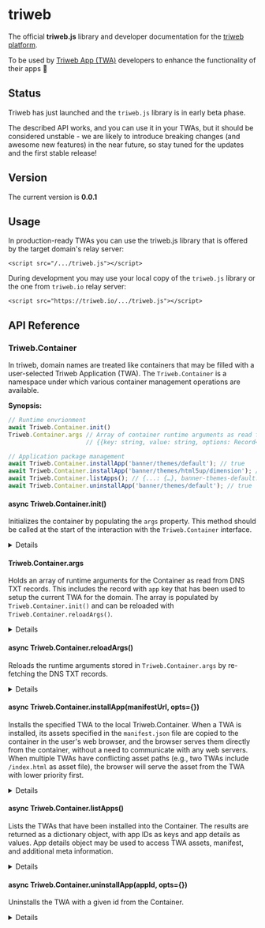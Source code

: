 # triweb

The official **triweb.js** library and developer documentation for the [triweb platform](https://triweb.com).

To be used by [Triweb App (TWA)](https://triweb.com/concepts/triweb-app) developers to enhance the functionality of their apps :muscle:                            

## Status

Triweb has just launched and the `triweb.js` library is in early beta phase.

The described API works, and you can use it in your TWAs, but it should be considered unstable - 
we are likely to introduce breaking changes (and awesome new features) in the near future, 
so stay tuned for the updates and the first stable release! 

## Version

The current version is **0.0.1**

## Usage

In production-ready TWAs you can use the triweb.js library that is offered by the target domain's relay server:

```
<script src="/.../triweb.js"></script>
```

During development you may use your local copy of the `triweb.js` library or the one from `triweb.io` relay server:

```
<script src="https://triweb.io/.../triweb.js"></script>
```

## API Reference

### Triweb.Container

In triweb, domain names are treated like containers that may be filled with a user-selected Triweb Application (TWA).
The `Triweb.Container` is a namespace under which various container management operations are available. 

**Synopsis:**

```javascript
// Runtime envrionment
await Triweb.Container.init()
Triweb.Container.args // Array of container runtime arguments as read from DNS TXT records
                      // {{key: string, value: string, options: Record<string, string>}[]}

// Application package management
await Triweb.Container.installApp('banner/themes/default'); // true
await Triweb.Container.installApp('banner/themes/html5up/dimension'); // true
await Triweb.Container.listApps(); // {...: {…}, banner-themes-default: {…}, banner: {…}, banner-themes-html5up-dimension: {…}} 
await Triweb.Container.uninstallApp('banner/themes/default'); // true

```

#### async Triweb.Container.init()

Initializes the container by populating the `args` property.
This method should be called at the start of the interaction with the `Triweb.Container` interface.

<details>

```javascript
/**
 * Initializes the `Triweb.Container` for the current domain. This method sets up
 * the necessary environment, dependencies, or state required for the container to
 * function correctly. It should be called before using any functionalities offered
 * by the `Triweb.Container`.
 * 
 * @async
 * @returns {Promise<void>} A promise that resolves when the container has been
 * successfully initialized. If the initialization fails, the promise will be
 * rejected with an error detailing the failure.
 * 
 * @example
 * // Initialize the Triweb.Container before usage
 * await Triweb.Container.init().then(() => {
 *   console.log('Container initialized successfully.');
 * }).catch((error) => {
 *   console.error('Container initialization failed:', error);
 * });
 */
async Triweb.Container.init()

```

</details>

#### Triweb.Container.args

Holds an array of runtime arguments for the Container as read from DNS TXT records.
This includes the record with `app` key that has been used to setup the current TWA for the domain.
The array is populated by `Triweb.Container.init()` and can be reloaded 
with `Triweb.Container.reloadArgs()`.

<details>

```javascript
/**
 * Holds an array of runtime arguments for the `Triweb.Container` that have been extracted
 * from DNS TXT records associated with the domain name prefixed by "_triweb.". These
 * arguments provide configuration or operational parameters for the container,
 * derived from the DNS TXT records of the form:
 * `_triweb.domain.example TXT "keyword1 keyword1-value option1=val1 option2=val2"`
 *
 * Each entry in the array represents a single TXT record, parsed into an object with
 * a `key`, a `value`, and an `options` object. The `options` object maps option
 * names to their respective values.
 *
 * @type {{key: string, value: string, options: Record<string, string>}[]}
 *
 * @example
 * // Example of accessing the Triweb.Container.args
 * const args = Triweb.Container.args;
 *
 * args.forEach(arg => {
 *   console.log(`Key: ${arg.key}, Value: ${arg.value}`);
 *   Object.entries(arg.options).forEach(([key, value]) => {
 *     console.log(`Option: ${key}, Value: ${value}`);
 *   });
 * });
 *
 * @note The `args` variable is populated at the initialization phase of the Container.
 * Ensure `Triweb.Container.init()` has been successfully called before accessing it.
 */
Triweb.Container.args
```

</details>

#### async Triweb.Container.reloadArgs()

Reloads the runtime arguments stored in `Triweb.Container.args` by re-fetching the DNS TXT records.

<details>

```javascript
/**
 * Reloads the runtime arguments stored in `Triweb.Container.args` by re-fetching
 * the DNS TXT records for the domain name prefixed with "_triweb.". This operation
 * updates the container's runtime arguments to reflect any changes in the DNS TXT
 * records, accommodating new configurations or options added since the initial load
 * or the last reload. It's particularly useful when runtime configurations might
 * change frequently or when fresh values are necessary without restarting the container
 * or the application.
 * 
 * This method performs DNS-over-HTTPS (DoH) resolution using the resolver specified
 * in `Triweb.Container.resolver`. It ensures that `Triweb.Container.args` contains
 * the most up-to-date information fetched from the DNS TXT records.
 * 
 * @async
 * @returns {Promise<{key: string, value: string, options: Record<string, string>}[]>} 
 *            A promise that resolves with the reloaded arguments array when the args have 
 *            been successfully reloaded. The promise may be rejected with an error 
 *            detailing the failure, especially in cases of failed `fetch()` calls due to 
 *            issues with DoH resolution or connectivity problems with the 
 *            `Triweb.Container.resolver` used for DNS resolution.
 * 
 * @throws {Error} Throws an exception if the DNS TXT record fetch fails, which can occur 
 *                 due to network issues, incorrect DNS setup, 
 *                 or problems with the DoH resolver.
 * 
 * @example
 * // Reload the Triweb.Container.args and handle the updated arguments or errors
 * Triweb.Container.reloadArgs().then((updatedArgs) => {
 *   console.log('Arguments reloaded successfully:', updatedArgs);
 * }).catch((error) => {
 *   console.error('Failed to reload arguments:', error);
 * });
 */
async Triweb.Container.reloadArgs()
```

</details>

#### async Triweb.Container.installApp(manifestUrl, opts={})

Installs the specified TWA to the local Triweb.Container.
When a TWA is installed, its assets specified in the `manifest.json` file are copied to the container in the user's web browser, 
and the browser serves them directly from the container, without a need to communicate with any web servers.
When multiple TWAs have conflicting asset paths (e.g., two TWAs include `/index.html` as asset file), 
the browser will serve the asset from the TWA with lower priority first. 

<details>

```javascript
/**
 * Installs a TWA from a given manifest URL with its dependencies to the Triweb.Container.
 * 
 * This method supports optional configuration options that can be passed to customize the 
 * installation process, including flags to control update behavior and force installation.
 *
 * @param {string} manifestUrl - The URL of the TWA manifest file. This URL should point to
 *                               a JSON file that contains metadata about the application 
 *                               to be installed, or to an entry in the TWApps catalog.
 *                               For more details see https://triweb.com/concepts/triweb-app
 *                               
 * @param {Object} [opts={}] - Optional parameters to customize the installation process.
 * 
 *   @param {boolean} [opts.update=false] - If set to true, the method will attempt to update 
 *                                          the application if it is already installed.
 *                                          
 *   @param {boolean} [opts.force=false] - If set to true, the installation will proceed even 
 *                                         if the application with the same ID is already 
 *                                         installed in the container, overwriting it.
 *                                         You can use it to force reinstallation, or to 
 *                                         overwrite an existing TWA with a conflicting 
 *                                         app ID.
 *                                         
 *   @param {boolean} [opts.priority=null] - A numeric priority of this TWA. When there are 
 *                                           conflicting asset files, upon request, 
 *                                           the browser will serve the asset from the TWA 
 *                                           with a lower priority first. When left as null, 
 *                                           the app will be installed after all previously 
 *                                           installed TWAs.
 *
 * @returns {Triweb.Container.Jobs.AppInstall} - An `AppInstallJob` thenable object that 
 *                                           provides methods and properties to 
 *                                           monitor the installation progress and status. 
 *                                           This object resolves to the installed app ID 
 *                                           upon successful installation or update, or
 *                                           to false when update was requested but 
 *                                           the app is at the latest version.
 *                                             
 *                          
 * @throws {Triweb.Container.Jobs.AppInstall.Error} Various error codes may be thrown:
 *   - `manifestUrlInvalid`: The URL of the manifest file is not valid.
 *   - `manifestDownloadError`: The application manifest file could not be downloaded.
 *   - `manifestParsingError`: The application manifest file is not a valid JSON document.
 *   - `manifestValidationError`: The application manifest file structure is not valid.
 *   - `assetDownloadError`: An application asset could not be downloaded.
 *   - `alreadyInstalled`: An application is already installed in the container.
 *   - `circularDependency`: A circular dependency was detected during installation.
 *   - `missingDependency`: A required dependency's manifest could not be fetched.
 *   - `invalidDependency`: A dependency's application ID does not match the declared ID.
 *
 *
 * @example
 *   // Install an app with default options
 *   await Triweb.Container.installApp('https://example.com/manifest.json');
 *
 * @example 
 *   // Install an app from TWApps catalog with the option to update if already installed
 *   let job = Triweb.Container.installApp('banner/themes/default', { update: true });
 *   job.on('progressChange', console.log);
 *   job.on('stateChange', console.log);
 *   await job;
 *
 */
async Triweb.Container.installApp(manifestUrl, opts={})
```

</details>

#### async Triweb.Container.listApps()

Lists the TWAs that have been installed into the Container. The results are returned as a dictionary object, 
with app IDs as keys and app details as values. App details object may be used to access TWA assets, manifest,
and additional meta information. 

<details>

```javascript
/**
 * Lists the TWAs that are present in the Container into a dictionary object.
 *
 * @returns {Promise<Record<string, {
 *             
 *             id: string,                          // The app's unique identifier 
 *                                                  // as defined in its manifest file.
 
 *             assets: Triweb.Container.AppAssets,  // App asset files.
 
 *             manifest: Object,                    // Application manifest data.
 *             
 *             manifestUrl: string,                 // The URL from which the manifest 
 *                                                  // file was originally downloaded.
 *                                                  
 *             version: string,                     // The installed app version.
 *             
 *           }>>} A promise that resolves with a dictionary object.
 *                The keys of the dictionary are app IDs, and the values are objects
 *                containing details about each app.
 *
 * @example
 *   const apps = await Triweb.Container.listApps();
 *   console.log(apps);
 */
async Triweb.Container.listApps()
```

</details>

#### async Triweb.Container.uninstallApp(appId, opts={})

Uninstalls the TWA with a given id from the Container.

<details>

```javascript
/**
 * Uninstalls a TWA from the container. This operation removes all the TWA's assets 
 * from the container, effectively deleting the application from the user's browser. 
 * If the application is not installed, this method will silently fail without any errors. 
 * This ensures idempotency of the uninstall operation.
 * 
 * @param {string} appId - The unique identifier of the TWA to be uninstalled. This ID should 
 *                         match the app's ID as defined in its manifest file and as used in 
 *                         the container's application list.
 *
 * @param {Object} [opts={}] - Optional parameters to customize the uninstallation process:
 * 
 *   @param {boolean} [opts.recursive=false] - If true, uninstall the app and its dependencies.
 *   @param {boolean} [opts.prune=false]     - If true, uninstall any apps that depend on this app.
 *   @param {boolean} [opts.force=false]     - If true, force uninstallation, ignoring dependency checks.
 * 
 * @returns {Triweb.Container.Jobs.AppUninstall} An `AppUninstall` thenable object that 
 *                                           provides methods and properties to monitor 
 *                                           the installation progress and status. 
 *                                           This object resolves to `true` if the application 
 *                                           was successfully uninstalled, or `false` if 
 *                                           the application was not found in the container.
 * 
 * @throws {Triweb.Container.Jobs.AppUninstall.Error} Various error codes may be thrown:
 *   - `dependencyConflict`: The provided app ID is required as a dependency 
 *                           by another installed app. You can use `prune` or `force` 
 *                           opts flags to overcome this. 
 * 
 * @example
 *   // Uninstall an app by its ID
 *   let success = await Triweb.Container.uninstallApp('triweb-banner', {force:true});
 *   if (success) {
 *     console.log('Application successfully uninstalled.');
 *   } else {
 *     console.log('Application not found.');
 *   }
 */
async Triweb.Container.uninstallApp(appId)
```

</details>
